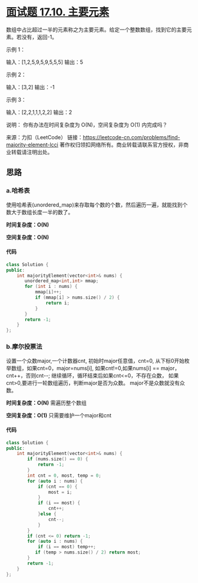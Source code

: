 # [面试题 17.10. 主要元素](https://leetcode-cn.com/problems/find-majority-element-lcci/)

数组中占比超过一半的元素称之为主要元素。给定一个整数数组，找到它的主要元素。若没有，返回-1。

示例 1：

输入：[1,2,5,9,5,9,5,5,5]
输出：5


示例 2：

输入：[3,2]
输出：-1


示例 3：

输入：[2,2,1,1,1,2,2]
输出：2


说明：
你有办法在时间复杂度为 O(N)，空间复杂度为 O(1) 内完成吗？

来源：力扣（LeetCode）
链接：https://leetcode-cn.com/problems/find-majority-element-lcci
著作权归领扣网络所有。商业转载请联系官方授权，非商业转载请注明出处。



## 思路

### a.哈希表

使用哈希表(unordered_map)来存取每个数的个数，然后遍历一遍，就能找到个数大于数组长度一半的数了。

**时间复杂度：O(N)**

**空间复杂度：O(N)**

#### 代码

```cpp
class Solution {
public:
    int majorityElement(vector<int>& nums) {
       unordered_map<int,int> mmap;
       for (int i : nums) {
           mmap[i]++;
           if (mmap[i] > nums.size() / 2) {
               return i;
           }
       }
       return -1;
    }
};
```



### b.摩尔投票法

设置一个众数major,一个计数器cnt, 初始时major任意值，cnt=0,
从下标0开始枚举数组，如果cnt=0，major=nums[i],
如果cnt!=0,如果nums[i] == major，cnt++，否则cnt--;
继续循环，循环结束后如果cnt<=0，不存在众数，
如果cnt>0,要进行一轮数组遍历，判断major是否为众数。
major不是众数就没有众数。



**时间复杂度：O(N)**	需遍历整个数组

**空间复杂度：O(1)**	只需要维护一个major和cnt



#### 代码

```cpp
class Solution {
public:
    int majorityElement(vector<int>& nums) {
        if (nums.size() == 0) {
            return -1;
        }
        int cnt = 0, most, temp = 0;
        for (auto i : nums) {           
            if (cnt == 0) {
                most = i;
            }
            if (i == most) {
                cnt++;
            }else {
                cnt--;
            }
        }
        if (cnt <= 0) return -1;
        for (auto i : nums) {
            if (i == most) temp++;
           if (temp > nums.size() / 2) return most; 
        }
        return -1;
    }
};
```
